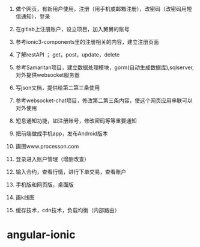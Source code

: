 
1. 做个网页，有新用户使用，注册（用手机或邮箱注册），改密码（改密码用短信通知），登录

  1. 在gitlab上注册账户，设立项目，加入舅舅的账号
  2. 参考ionic3-components里的注册相关的内容，建立注册页面
  3. 了解restAPI ； get，post，update，delete
  4. 参考Samaritan项目，建立数据处理模块，gorm(自动生成数据库),sqlserver,对外提供websocket服务器
  5. 写json文档，提供给第二第三条使用
  6. 参考websocket-chat项目，修改第二第三条内容，使这个网页应用串联可以对外使用
  7. 短息通知功能，如注册账号，修改密码等等重要通知
  8. 把前端做成手机app，发布Android版本
  9. 画图www.processon.com
2. 登录进入账户管理（增删改查）
3. 输入合约，查看行情，进行下单交易，查看账户
4. 手机版和网页版，桌面版
5. 画k线图
6. 缓存技术，cdn技术，负载均衡（内部路由）

# angular-ionic
